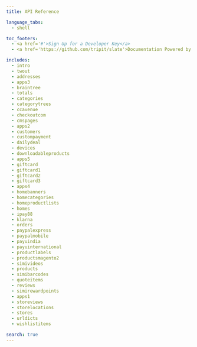 ```yaml
---
title: API Reference

language_tabs:
  - shell

toc_footers:
  - <a href='#'>Sign Up for a Developer Key</a>
  - <a href='https://github.com/tripit/slate'>Documentation Powered by Slate</a>

includes:
  - intro
  - twout
  - addresses
  - apps3
  - braintree
  - totals
  - categories
  - categorytrees
  - ccavenue
  - checkoutcom
  - cmspages
  - apps2
  - customers
  - custompayment
  - dailydeal
  - devices
  - downloadableproducts
  - apps5
  - giftcard
  - giftcard1
  - giftcard2
  - giftcard3
  - apps4
  - homebanners
  - homecategories
  - homeproductlists
  - homes
  - ipay88
  - klarna
  - orders
  - paypalexpress
  - paypalmobile
  - payuindia
  - payuinternational
  - productlabels
  - productsmagento2
  - simivideos
  - products
  - simibarcodes
  - quoteitems
  - reviews
  - simirewardpoints
  - apps1
  - storeviews
  - storelocations
  - stores
  - urldicts
  - wishlistitems

search: true
---
```


